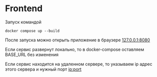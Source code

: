 # Frontend
Запуск командой 

`docker compose up --build`


После запуска можно открыть приложение в браузере [127.0.0.1:8080](http://127.0.0.1:8080)

Если сервис развернут локально, то в docker-compose оставляем BASE_URL без изменения

Если сервис находится на удаленном сервере, то указываем ip адрес этого сервера и нужный порт <ip:port>
